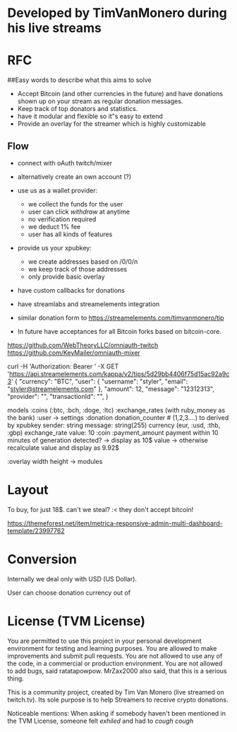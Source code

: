 


# Developed by TimVanMonero during his live streams

# RFC


##Easy words to describe what this aims to solve

- Accept Bitcoin (and other currencies in the future) and have donations shown up on your stream as regular donation messages.
- Keep track of top donators and statistics.
- have it modular and flexible so it"s easy to extend
- Provide an overlay for the streamer which is highly customizable


## Flow

  - connect with oAuth twitch/mixer
  - alternatively create an own account (?)

  - use us as a wallet provider:
    - we collect the funds for the user
    - user can click *withdraw* at anytime
    - no verification required    
    - we deduct 1% fee
    - user has all kinds of features

  - provide us your xpubkey:
    - we create addresses based on /0/0/n
    - we keep track of those addresses
    - only provide basic overlay

  - have custom callbacks for donations
  - have streamlabs and streamelements integration
  - similar donation form to https://streamelements.com/timvanmonero/tip
  - In future have acceptances for all Bitcoin forks based on bitcoin-core.


https://github.com/WebTheoryLLC/omniauth-twitch
https://github.com/KeyMailer/omniauth-mixer

curl -H 'Authorization: Bearer ' -X GET 'https://api.streamelements.com/kappa/v2/tips/5d29bb4406f75d15ac92a9c3'
{
    "currency": "BTC",
    "user": {
        "username": "styler",
        "email": "styler@streamelements.com"
    },
    "amount": 12,
    "message": "12312313",
    "provider": "<provider-name>",
    "transactionId": "<ID>",
}

models
  :coins (:btc, :bch, :doge, :ltc)
  :exchange_rates (with ruby_money as the bank)
  :user
    -> settings
  :donation
    donation_counter # (1,2,3....) to derived by xpubkey
    sender: string
    message: string(255)
    currency (eur, :usd, :thb, :gbp)
    exchange_rate
    value: 10
    :coin
    :payment_amount
    payment within 10 minutes of generation detected?
      -> display as 10$ value
      -> otherwise recalculate value and display as 9.92$

   :overlay
     width
     height
     -> modules



# Layout

To buy, for just 18$. can't we steal? :< they don't accept bitcoin!

https://themeforest.net/item/metrica-responsive-admin-multi-dashboard-template/23997762


# Conversion

Internally we deal only with USD (US Dollar).

User can choose donation currency out of



# License (TVM License)

You are permitted to use this project in your personal development environment for testing and learning purposes. You are allowed to make improvements and submit pull requests. You are not allowed to use any of the code, in a commercial or production environment. You are not allowed to add bugs, said ratatapowpow. MrZax2000 also said, that this is a serious thing.

This is a community project, created by Tim Van Monero (live streamed on twitch.tv). Its sole purpose is to help Streamers to receive crypto donations.


Noticeable mentions: When asking if somebody haven't been mentioned in the TVM License, someone felt _exhiled_ and had to *cough cough*
